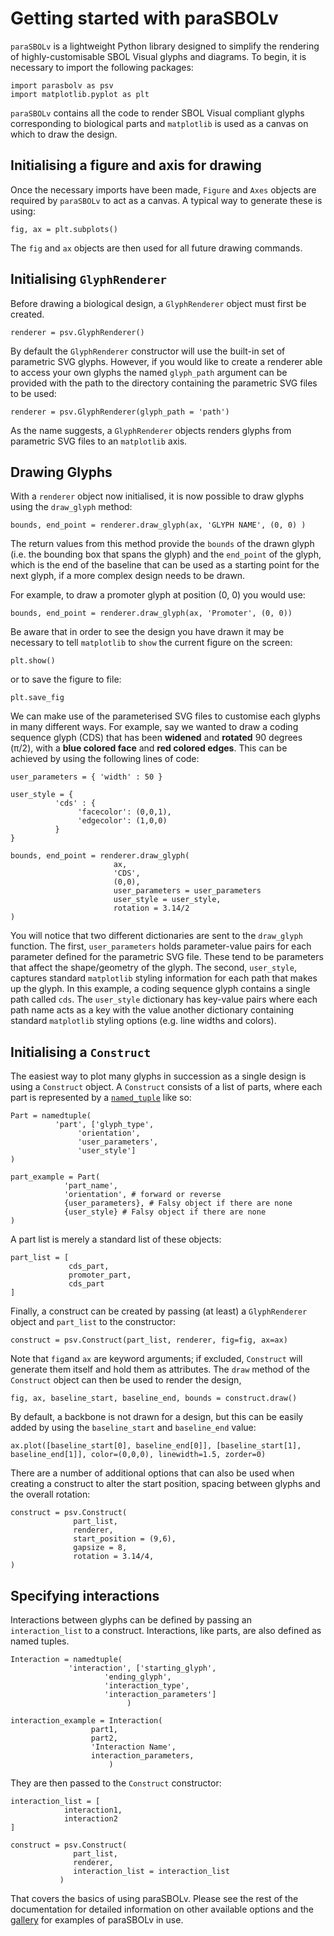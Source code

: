 # Getting started with paraSBOLv

`paraSBOLv` is a lightweight Python library designed to simplify the rendering of highly-customisable SBOL Visual glyphs and diagrams. To begin, it is necessary to import the following packages:

	import parasbolv as psv
	import matplotlib.pyplot as plt
	
`paraSBOLv` contains all the code to render SBOL Visual compliant glyphs corresponding to biological parts and `matplotlib` is used as a canvas on which to draw the design.
	
## Initialising a figure and axis for drawing

Once the necessary imports have been made, `Figure` and `Axes` objects are required by `paraSBOLv` to act as a canvas. A typical way to generate these is using:

    fig, ax = plt.subplots()

The `fig` and `ax` objects are then used for all future drawing commands.

## Initialising `GlyphRenderer`

Before drawing a biological design, a `GlyphRenderer` object must first be created.

    renderer = psv.GlyphRenderer()

By default the `GlyphRenderer` constructor will use the built-in set of parametric SVG glyphs. However, if you would like to create a renderer able to access your own glyphs the named `glyph_path` argument can be provided with the path to the directory containing the parametric SVG files to be used:

    renderer = psv.GlyphRenderer(glyph_path = 'path')

As the name suggests, a `GlyphRenderer` objects renders glyphs from parametric SVG files to an `matplotlib` axis.

## Drawing Glyphs

With a `renderer` object now initialised, it is now possible to draw glyphs using the `draw_glyph` method:
	
	bounds, end_point = renderer.draw_glyph(ax, 'GLYPH NAME', (0, 0) )

The return values from this method provide the `bounds` of the drawn glyph (i.e. the bounding box that spans the glyph) and the `end_point` of the glyph, which is the end of the baseline that can be used as a starting point for the next glyph, if a more complex design needs to be drawn.

For example, to draw a promoter glyph at position (0, 0) you would use:

	bounds, end_point = renderer.draw_glyph(ax, 'Promoter', (0, 0))

Be aware that in order to see the design you have drawn it may be necessary to tell `matplotlib` to `show` the current figure on the screen:

    plt.show()

or to save the figure to file:

    plt.save_fig

We can make use of the parameterised SVG files to customise each glyphs in many different ways. For example, say we wanted to draw a coding sequence glyph (CDS) that has been **widened** and **rotated** 90 degrees (π/2), with a **blue colored face** and **red colored edges**. This can be achieved by using the following lines of code:

	user_parameters = { 'width' : 50 }
	
	user_style = {
		      'cds' : {
		  	       'facecolor': (0,0,1),
			       'edgecolor': (1,0,0)
		      }
	}
	
	bounds, end_point = renderer.draw_glyph(
					       ax,
					       'CDS',
					       (0,0),
					       user_parameters = user_parameters
					       user_style = user_style,
					       rotation = 3.14/2
	)

You will notice that two different dictionaries are sent to the `draw_glyph` function. The first, `user_parameters` holds parameter-value pairs for each parameter defined for the parametric SVG file. These tend to be parameters that affect the shape/geometry of the glyph. The second, `user_style`, captures standard `matplotlib` styling information for each path that makes up the glyph. In this example, a coding sequence glyph contains a single path called `cds`. The `user_style` dictionary has key-value pairs where each path name acts as a key with the value another dictionary containing standard `matplotlib` styling options (e.g. line widths and colors).

## Initialising a `Construct`

The easiest way to plot many glyphs in succession as a single design is using a `Construct` object. A `Construct` consists of a list of parts, where each part is represented by a [`named_tuple`](https://bit.ly/2Tu8IMK) like so:

	Part = namedtuple(
			  'part', ['glyph_type',
				   'orientation',
				   'user_parameters', 
				   'user_style']
	)

	part_example = Part(
			    'part_name',
			    'orientation', # forward or reverse
			    {user_parameters}, # Falsy object if there are none
			    {user_style} # Falsy object if there are none
	)
	
A part list is merely a standard list of these objects:

	part_list = [
	             cds_part,
	             promoter_part,
	             cds_part
	]

Finally, a construct can be created by passing (at least) a `GlyphRenderer` object and `part_list` to the constructor:

	construct = psv.Construct(part_list, renderer, fig=fig, ax=ax)

Note that `fig`and `ax` are keyword arguments; if excluded, `Construct` will generate them itself and hold them as attributes. The `draw` method of the `Construct` object can then be used to render the design,

	fig, ax, baseline_start, baseline_end, bounds = construct.draw()

By default, a backbone is not drawn for a design, but this can be easily added by using the `baseline_start` and `baseline_end` value:

    ax.plot([baseline_start[0], baseline_end[0]], [baseline_start[1], baseline_end[1]], color=(0,0,0), linewidth=1.5, zorder=0)

There are a number of additional options that can also be used when creating a construct to alter the start position, spacing between glyphs and the overall rotation: 

	construct = psv.Construct(
				  part_list,
				  renderer,
				  start_position = (9,6),
				  gapsize = 8,
				  rotation = 3.14/4,
	)

## Specifying interactions

Interactions between glyphs can be defined by passing an `interaction_list` to a construct. Interactions, like parts, are also defined as named tuples.

	Interaction = namedtuple(
				 'interaction', ['starting_glyph',
						 'ending_glyph',
						 'interaction_type', 
						 'interaction_parameters']
							  )

	interaction_example = Interaction(
					  part1,
					  part2,
					  'Interaction Name',
					  interaction_parameters,
						  )

They are then passed to the `Construct` constructor:

	interaction_list = [
			    interaction1,
			    interaction2
	] 

	construct = psv.Construct(
				  part_list,
				  renderer,
				  interaction_list = interaction_list
			   )

That covers the basics of using paraSBOLv. Please see the rest of the documentation for detailed information on other available options and the [gallery](../gallery/) for examples of paraSBOLv in use.